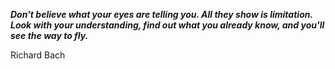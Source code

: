 _**Don't believe what your eyes are telling you. All they show is limitation. Look with your understanding, find out what you already know, and you'll see the way to fly.**_

Richard Bach
